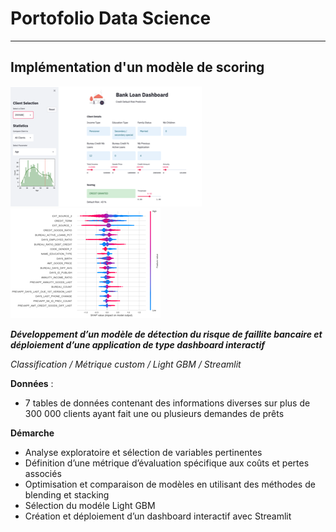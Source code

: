 # Portofolio Data Science

---------

## Implémentation d'un modèle de scoring

![Dashboard](/assets/dashboard.png) ![shap](/assets/shap.png)

***Développement d’un modèle de détection du risque de faillite bancaire et déploiement d’une application de type dashboard interactif***

*Classification / Métrique custom / Light GBM / Streamlit*

**Données** : 
- 7 tables de données contenant des informations diverses sur plus de 300 000 clients ayant fait une ou plusieurs demandes de prêts  

**Démarche**
- Analyse exploratoire et sélection de variables pertinentes
- Définition d’une métrique d’évaluation spécifique aux coûts et pertes associés
- Optimisation et comparaison de modèles en utilisant des méthodes de blending et stacking
- Sélection du modéle Light GBM 
- Création et déploiement d’un dashboard interactif avec Streamlit





